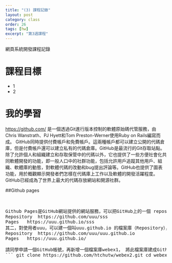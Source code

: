 ```yaml
---
title: "(3) 課程記錄"
layout: post
category: class
order: 26
tags: [hw]
excerpt: "第3週課程"
---
```

網頁系統開發課程記錄


# 課程目標
- 1
- 2

# 我的學習

https://github.com/ 是一個透過Git進行版本控制的軟體原始碼代管服務，由Chris Wanstrath、PJ Hyett和Tom Preston-Werner使用Ruby on Rails編寫而成。
GitHub同時提供付費帳戶和免費帳戶。這兩種帳戶都可以建立公開的代碼倉庫，但是付費帳戶還可以建立私有的代碼倉庫。GitHub是最流行的Git存取站點。除了允許個人和組織建立和存取保管中的代碼以外，它也提供了一些方便社會化共同軟體開發的功能，即一般人口中的社群功能，包括允許用戶追蹤其他用戶、組織、軟體庫的動態，對軟體代碼的改動和bug提出評論等。GitHub也提供了圖表功能，用於概觀顯示開發者們怎樣在代碼庫上工作以及軟體的開發活躍程度。GitHub已經成為了世界上最大的代碼存放網站和開源社群。


##Github pages

<pre>


Github Pages是GitHub網站提供的網站服務，可以把GitHub上的一個 repository建成一個有url的網站。這個服務有二種型式。其一，對使用者uuu的任何檔案庫（Repository）sss而言:
Repository	https://github.com/uuu/sss
Pages	https://uuu.github.io/sss
其二，對使用者uuu，可以建一個叫uuu.github.io 的檔案庫（Repository），這個檔案庫會對應到使用者的Pages。
Repository	https://github.com/uuu/uuu.github.io
Pages	https://uuu.github.io/

請同學申請一個GitHub帳號，再新增一個檔案庫webex1， 將此檔案庫建成Github Pages https://uuu.github.io/webex1
``` git clone https://github.com/htchutw/webex2.git cd webex2 git config --global user.email "uuu@gmail.com" git config --global user.name "uuu" git init git remote add origin https://github.com/uuu/webex1.git git add . git commit -m "first" git push -u origin master ```


</pre>


[1]: https://github.com/        "GitHub"
[2]: https://pages.github.com/  "GitHub Pages"
[3]: https://jekyllrb.com/      "Jekyll"
[4]: http://markdown.tw         "Markdown文件"
[5]: http://dillinger.io/       "Dillinger"





